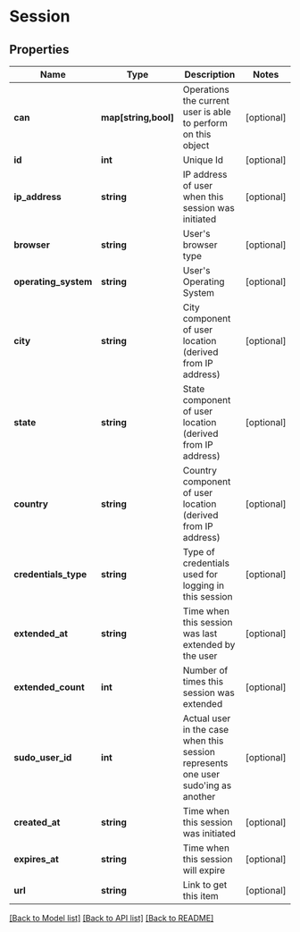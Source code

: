 # Session

## Properties
Name | Type | Description | Notes
------------ | ------------- | ------------- | -------------
**can** | **map[string,bool]** | Operations the current user is able to perform on this object | [optional] 
**id** | **int** | Unique Id | [optional] 
**ip_address** | **string** | IP address of user when this session was initiated | [optional] 
**browser** | **string** | User&#39;s browser type | [optional] 
**operating_system** | **string** | User&#39;s Operating System | [optional] 
**city** | **string** | City component of user location (derived from IP address) | [optional] 
**state** | **string** | State component of user location (derived from IP address) | [optional] 
**country** | **string** | Country component of user location (derived from IP address) | [optional] 
**credentials_type** | **string** | Type of credentials used for logging in this session | [optional] 
**extended_at** | **string** | Time when this session was last extended by the user | [optional] 
**extended_count** | **int** | Number of times this session was extended | [optional] 
**sudo_user_id** | **int** | Actual user in the case when this session represents one user sudo&#39;ing as another | [optional] 
**created_at** | **string** | Time when this session was initiated | [optional] 
**expires_at** | **string** | Time when this session will expire | [optional] 
**url** | **string** | Link to get this item | [optional] 

[[Back to Model list]](../README.md#documentation-for-models) [[Back to API list]](../README.md#documentation-for-api-endpoints) [[Back to README]](../README.md)


